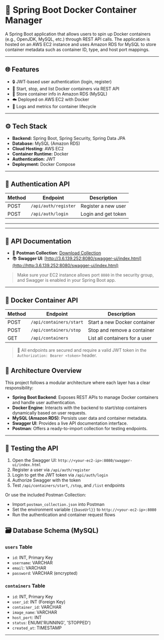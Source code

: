# 🚀 Spring Boot Docker Container Manager

A Spring Boot application that allows users to spin up Docker containers (e.g., OpenJDK, MySQL, etc.) through REST API calls. 
The application is hosted on an AWS EC2 instance and uses Amazon RDS for MySQL to store container metadata such as container ID, type, and host port mappings.

---

## 🌐 Features

- 🔒 JWT-based user authentication (login, register)
- 🐳 Start, stop, and list Docker containers via REST API
- 🧠 Store container info in Amazon RDS (MySQL)
- ☁️ Deployed on AWS EC2 with Docker
- 🧾 Logs and metrics for container lifecycle

---

## ⚙️ Tech Stack

- **Backend:** Spring Boot, Spring Security, Spring Data JPA
- **Database:** MySQL (Amazon RDS)
- **Cloud Hosting:** AWS EC2
- **Container Runtime:** Docker
- **Authentication:** JWT
- **Deployment:** Docker Compose

---

## 🔐 Authentication API

| Method | Endpoint           | Description         |
|--------|--------------------|---------------------|
| POST   | `/api/auth/register` | Register a new user |
| POST   | `/api/auth/login`    | Login and get token |

---

---

## 📖 API Documentation

- 📘 **Postman Collection**: [Download Collection](postman_collection.json)  
- 📚 **Swagger UI**: [http://3.6.139.252:8080/swagger-ui/index.html](http://http:3.6.139.252:8080/swagger-ui/index.html)

> Make sure your EC2 instance allows port `8080` in the security group, and Swagger is enabled in your Spring Boot app.

---


## 🐳 Docker Container API

| Method | Endpoint                  | Description                      |
|--------|---------------------------|----------------------------------|
| POST   | `/api/containers/start`   | Start a new Docker container     |
| POST   | `/api/containers/stop`    | Stop and remove a container      |
| GET    | `/api/containers`         | List all containers for a user   |

> 🔐 All endpoints are secured and require a valid JWT token in the `Authorization: Bearer <token>` header.

## 🧠 Architecture Overview

This project follows a modular architecture where each layer has a clear responsibility:

- **Spring Boot Backend**: Exposes REST APIs to manage Docker containers and handle user authentication.
- **Docker Engine**: Interacts with the backend to start/stop containers dynamically based on user requests.
- **MySQL (Amazon RDS)**: Persists user data and container metadata.
- **Swagger UI**: Provides a live API documentation interface.
- **Postman**: Offers a ready-to-import collection for testing endpoints.

---

## 🧪 Testing the API

1. Open the Swagger UI: `http://<your-ec2-ip>:8080/swagger-ui/index.html`
2. Register a user via `/api/auth/register`
3. Login to get the JWT token via `/api/auth/login`
4. Authorize Swagger with the token
5. Test `/api/containers/start`, `/stop`, and `/list` endpoints

Or use the included Postman Collection:
- Import `postman_collection.json` into Postman
- Set the environment variable `{{baseUrl}}` to `http://<your-ec2-ip>:8080`
- Run the authentication and container request flows


## 🗃️ Database Schema (MySQL)

### `users` Table
- `id`: INT, Primary Key
- `username`: VARCHAR
- `email`: VARCHAR
- `password`: VARCHAR (encrypted)

### `containers` Table
- `id`: INT, Primary Key
- `user_id`: INT (Foreign Key)
- `container_id`: VARCHAR
- `image_name`: VARCHAR
- `host_port`: INT
- `status`: ENUM('RUNNING', 'STOPPED')
- `created_at`: TIMESTAMP

---





